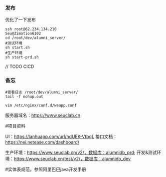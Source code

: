 ### 发布
优化了一下发布
```shell script
ssh root@62.234.134.210
Seu@Zimotion6102
cd /root/dev/alumni_server/
#测试环境
sh start.sh
#生产环境
sh start-prd.sh

```
// TODO CICD

### 备忘

```shell script
#查看日志 /root/dev/alumni_server/
tail -f nohup.out
```

```查看nginx配置
vim /etc/nginx/conf.d/weapp.conf

```

服务器域名：https://www.seuclab.cn

#项目资料

UI：https://lanhuapp.com/url/hdUEK-VtbqL
接口文档：https://nei.netease.com/dashboard/

生产环境：https://www.seuclab.cn/v2/，数据库：alumnidb_prd;
开发&测试环境：https://www.seuclab.cn/test/v2/，数据库：alumnidb_dev


#实体表规范，参照阿里巴巴java开发手册

